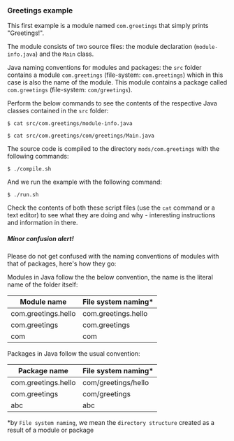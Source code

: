### Greetings example

This first example is a module named `com.greetings` that simply prints "Greetings!". 

The module consists of two source files: 
the module declaration (`module-info.java`) and the `Main` class.

Java naming conventions for modules and packages: the `src` folder contains a module `com.greetings` (file-system: `com.greetings`) which in this case is also the name of the module.
This module contains a package called `com.greetings` (file-system: `com/greetings`).

Perform the below commands to see the contents of the respective Java classes contained in the `src` folder:

    $ cat src/com.greetings/module-info.java

    $ cat src/com.greetings/com/greetings/Main.java

The source code is compiled to the directory `mods/com.greetings` with the following commands:

    $ ./compile.sh
    
And we run the example with the following command:
    
    $ ./run.sh
    
Check the contents of both these script files (use the `cat` command or a text editor) to see what they are doing and why - interesting instructions and information in there.

##### Minor confusion alert!

Please do not get confused with the naming conventions of modules with that of packages, here's how they go:

Modules in Java follow the the below convention, the name is the literal name of the folder itself:

| Module name         | File system naming*   |
|---------------------|-----------------------|
| com.greetings.hello |  com.greetings.hello  |
| com.greetings       |  com.greetings        |
| com                 |  com                  |


Packages in Java follow the usual convention:

| Package name        | File system naming*   |
|---------------------|-----------------------|
| com.greetings.hello | com/greetings/hello   |
| com.greetings       | com/greetings         |
| abc                 | abc                   |

*by `File system naming`, we mean the `directory structure` created as a result of a module or package
